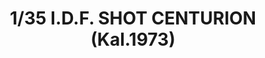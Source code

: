 ---
layout: product
title: "1/35 I.D.F. SHOT CENTURION (Kal.1973)"
price: "5200" 
desc: "Maketa"
img_path: "/assets/img/AFV AF35124.webp"
brand: "N/A"
available: false
special_offer: false
new: false
soon: false
cat: "010000"
subcat: "015100"
subsubcat: "0N/A"
sifra: "AFV AF35124"
popular: false
spec: false
---